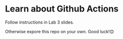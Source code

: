 # Learn about Github Actions
Follow instructions in Lab 3 slides.

Otherwise expore this repo on your own. Good luck!😊